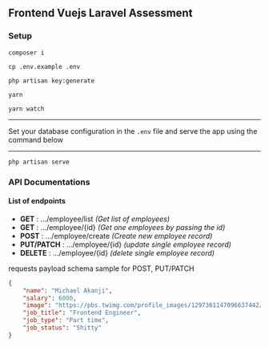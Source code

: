 ## Frontend Vuejs Laravel Assessment 


### Setup

```
composer i
```

```
cp .env.example .env
```

```
php artisan key:generate
```

```
yarn
```

```
yarn watch
```

-----
Set your database configuration in the `.env` file and serve the app using the command below

-----


```
php artisan serve
```


### API Documentations
#### List of endpoints
- **GET** : .../employee/list *(Get list of employees)*
- **GET** : .../employee/{id} *(Get one employees by passing the id)*
- **POST** : .../employee/create *(Create new employee record)*
- **PUT/PATCH** : .../employee/{id} *(update single employee record)*
- **DELETE** : .../employee/{id} *(delete single employee record)*

requests payload schema sample for POST, PUT/PATCH

```json
{
    "name": "Michael Akanji",
    "salary": 6000,
    "image": "https://pbs.twimg.com/profile_images/1297361147096637442/bjzUwL-Q_400x400.jpg",
    "job_title": "Frontend Engineer",
    "job_type": "Part time",
    "job_status": "Shitty"
}
```